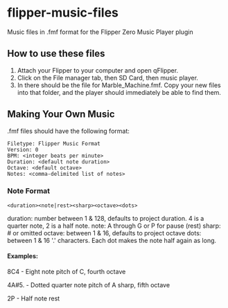 # flipper-music-files
Music files in .fmf format for the Flipper Zero Music Player plugin

## How to use these files

1. Attach your Flipper to your computer and open qFlipper.
2. Click on the File manager tab, then SD Card, then music player. 
3. In there should be the file for Marble_Machine.fmf. Copy your new files into that folder, and the player should immediately be able to find them.

## Making Your Own Music

.fmf files should have the following format:

```
Filetype: Flipper Music Format
Version: 0
BPM: <integer beats per minute>
Duration: <default note duration>
Octave: <default octave>
Notes: <comma-delimited list of notes>
```

### Note Format

`<duration><note|rest><sharp><octave><dots>`

duration: number between 1 & 128, defaults to project duration. 4 is a quarter note, 2 is a half note.
note: A through G or P for pause (rest)
sharp: # or omitted
octave: between 1 & 16, defaults to project octave
dots: between 1 & 16 '.' characters. Each dot makes the note half again as long.

#### Examples:

8C4 - Eight note pitch of C, fourth octave

4A#5. - Dotted quarter note pitch of A sharp, fifth octave

2P - Half note rest
